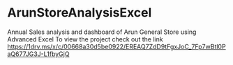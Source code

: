 # ArunStoreAnalysisExcel
Annual Sales analysis and dashboard of Arun General Store using Advanced Excel
To view the project check out the link https://1drv.ms/x/c/00668a30d5be0922/EREAQ7ZdD9tFgxJoC_7Fp7wBtl0PaQ677JG3J-L1fbyGjQ
